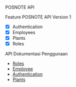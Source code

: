 POSNOTE API

Feature POSNOTE API Version 1
- [x] Authentication
- [x] Employees
- [x] Plants
- [x] Roles

API Dokumentasi Penggunaan 
- [Roles](https://github.com/elSyarif/posnote-api/blob/main/docs/roles.MD)
- [Employee](https://github.com/elSyarif/posnote-api/blob/main/docs/employee.MD)
- [Authentication](https://github.com/elSyarif/posnote-api/blob/main/docs/auth.MD)
- [Plants](https://github.com/elSyarif/posnote-api/blob/main/docs/plant.MD)
